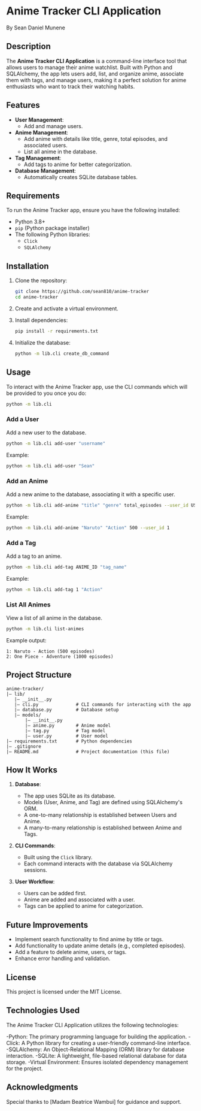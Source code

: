 # Anime Tracker CLI Application
By Sean Daniel Munene
## Description
The **Anime Tracker CLI Application** is a command-line interface tool that allows users to manage their anime watchlist. Built with Python and SQLAlchemy, the app lets users add, list, and organize anime, associate them with tags, and manage users, making it a perfect solution for anime enthusiasts who want to track their watching habits.

## Features
- **User Management**:
  - Add and manage users.
- **Anime Management**:
  - Add anime with details like title, genre, total episodes, and associated users.
  - List all anime in the database.
- **Tag Management**:
  - Add tags to anime for better categorization.
- **Database Management**:
  - Automatically creates SQLite database tables.
  
## Requirements
To run the Anime Tracker app, ensure you have the following installed:

- Python 3.8+
- `pip` (Python package installer)
- The following Python libraries:
  - `Click`
  - `SQLAlchemy`

## Installation
1. Clone the repository:
   ```bash
   git clone https://github.com/sean810/anime-tracker
   cd anime-tracker
   ```

2. Create and activate a virtual environment.


3. Install dependencies:
   ```bash
   pip install -r requirements.txt
   ```

4. Initialize the database:
   ```bash
   python -m lib.cli create_db_command
   ```

## Usage
To interact with the Anime Tracker app, use the CLI commands which will be provided
to you once you do:
```bash
python -m lib.cli
```

### Add a User
Add a new user to the database.
```bash
python -m lib.cli add-user "username"
```
Example:
```bash
python -m lib.cli add-user "Sean"
```

### Add an Anime
Add a new anime to the database, associating it with a specific user.
```bash
python -m lib.cli add-anime "title" "genre" total_episodes --user_id USER_ID
```
Example:
```bash
python -m lib.cli add-anime "Naruto" "Action" 500 --user_id 1
```

### Add a Tag
Add a tag to an anime.
```bash
python -m lib.cli add-tag ANIME_ID "tag_name"
```
Example:
```bash
python -m lib.cli add-tag 1 "Action"
```

### List All Animes
View a list of all anime in the database.
```bash
python -m lib.cli list-animes
```
Example output:
```
1: Naruto - Action (500 episodes)
2: One Piece - Adventure (1000 episodes)
```

## Project Structure
```
anime-tracker/
|— lib/
   |— __init__.py
   |— cli.py              # CLI commands for interacting with the app
   |— database.py         # Database setup
   |— models/            
       |— __init__.py
       |— anime.py        # Anime model
       |— tag.py          # Tag model
       |— user.py         # User model
|— requirements.txt       # Python dependencies
|— .gitignore             
|— README.md              # Project documentation (this file)
```

## How It Works
1. **Database**:
   - The app uses SQLite as its database.
   - Models (User, Anime, and Tag) are defined using SQLAlchemy's ORM.
   - A one-to-many relationship is established between Users and Anime.
   - A many-to-many relationship is established between Anime and Tags.

2. **CLI Commands**:
   - Built using the `Click` library.
   - Each command interacts with the database via SQLAlchemy sessions.

3. **User Workflow**:
   - Users can be added first.
   - Anime are added and associated with a user.
   - Tags can be applied to anime for categorization.

## Future Improvements
- Implement search functionality to find anime by title or tags.
- Add functionality to update anime details (e.g., completed episodes).
- Add a feature to delete anime, users, or tags.
- Enhance error handling and validation.

## License
This project is licensed under the MIT License.


## Technologies Used
The Anime Tracker CLI Application utilizes the following technologies:

-Python: The primary programming language for building the application.
-Click: A Python library for creating a user-friendly command-line interface.
-SQLAlchemy: An Object-Relational Mapping (ORM) library for database interaction.
-SQLite: A lightweight, file-based relational database for data storage.
-Virtual Environment: Ensures isolated dependency management for the project.

## Acknowledgments
Special thanks to [Madam Beatrice Wambui] for guidance and support.

